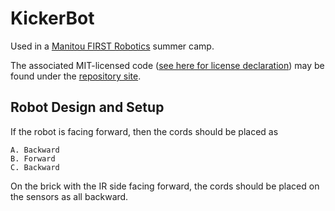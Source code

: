KickerBot
=========
Used in a [Manitou FIRST Robotics](http://manitourobotics.com/) summer camp.

The associated MIT-licensed code ([see here for license declaration](https://github.com/manitourobotics/nqc-programs/issues/1))
may be found under the [repository site](https://github.com/BrickBot/nqc/tree/master/docs/examples/KickerBot).


Robot Design and Setup
----------------------
If the robot is facing forward, then the cords should be placed as
```
A. Backward
B. Forward
C. Backward
```

On the brick with the IR side facing forward,
the cords should be placed on the sensors as all backward.
